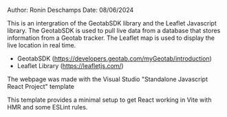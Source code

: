
Author: Ronin Deschamps
Date: 08/06/2024

This is an intergration of the GeotabSDK library and the Leaflet Javascript library. 
The GeotabSDK is used to pull live data from a database that stores information from a Geotab tracker. 
The Leaflet map is used to display the live location in real time.

- GeotabSDK (https://developers.geotab.com/myGeotab/introduction)
- Leaflet Library (https://leafletjs.com/)

The webpage was made with the Visual Studio "Standalone Javascript React Project" template 

This template provides a minimal setup to get React working in Vite with HMR and some ESLint rules.